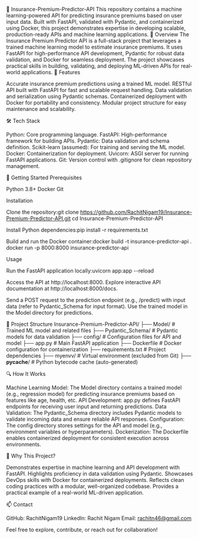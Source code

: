 💸 Insurance-Premium-Predictor-API
This repository contains a machine learning-powered API for predicting insurance premiums based on user input data. Built with FastAPI, validated with Pydantic, and containerized using Docker, this project demonstrates expertise in developing scalable, production-ready APIs and machine learning applications.
📖 Overview
The Insurance Premium Predictor API is a full-stack project that leverages a trained machine learning model to estimate insurance premiums. It uses FastAPI for high-performance API development, Pydantic for robust data validation, and Docker for seamless deployment. The project showcases practical skills in building, validating, and deploying ML-driven APIs for real-world applications.
🎯 Features

Accurate insurance premium predictions using a trained ML model.
RESTful API built with FastAPI for fast and scalable request handling.
Data validation and serialization using Pydantic schemas.
Containerized deployment with Docker for portability and consistency.
Modular project structure for easy maintenance and scalability.

🛠️ Tech Stack

Python: Core programming language.
FastAPI: High-performance framework for building APIs.
Pydantic: Data validation and schema definition.
Scikit-learn (assumed): For training and serving the ML model.
Docker: Containerization for deployment.
Uvicorn: ASGI server for running FastAPI applications.
Git: Version control with .gitignore for clean repository management.

🚀 Getting Started
Prerequisites

Python 3.8+
Docker
Git

Installation

Clone the repository:git clone https://github.com/RachitNigam19/Insurance-Premium-Predictor-API.git
cd Insurance-Premium-Predictor-API


Install Python dependencies:pip install -r requirements.txt


Build and run the Docker container:docker build -t insurance-predictor-api .
docker run -p 8000:8000 insurance-predictor-api



Usage

Run the FastAPI application locally:uvicorn app:app --reload


Access the API at http://localhost:8000.
Explore interactive API documentation at http://localhost:8000/docs.


Send a POST request to the prediction endpoint (e.g., /predict) with input data (refer to Pydantic_Schema for input format).
Use the trained model in the Model directory for predictions.

📂 Project Structure
Insurance-Premium-Predictor-API/
├── Model/                       # Trained ML model and related files
├── Pydantic_Schema/             # Pydantic models for data validation
├── config/                      # Configuration files for API and model
├── app.py                       # Main FastAPI application
├── Dockerfile                   # Docker configuration for containerization
├── requirements.txt             # Project dependencies
├── myenvv/                      # Virtual environment (excluded from Git)
├── __pycache__/                 # Python bytecode cache (auto-generated)

🔍 How It Works

Machine Learning Model: The Model directory contains a trained model (e.g., regression model) for predicting insurance premiums based on features like age, health, etc.
API Development: app.py defines FastAPI endpoints for receiving user input and returning predictions.
Data Validation: The Pydantic_Schema directory includes Pydantic models to validate incoming data and ensure reliable API responses.
Configuration: The config directory stores settings for the API and model (e.g., environment variables or hyperparameters).
Dockerization: The Dockerfile enables containerized deployment for consistent execution across environments.

🌟 Why This Project?

Demonstrates expertise in machine learning and API development with FastAPI.
Highlights proficiency in data validation using Pydantic.
Showcases DevOps skills with Docker for containerized deployments.
Reflects clean coding practices with a modular, well-organized codebase.
Provides a practical example of a real-world ML-driven application.

📫 Contact

GitHub: RachitNigam19
LinkedIn: Rachit Nigam
Email: rachitn46@gmail.com

Feel free to explore, contribute, or reach out for collaboration!
